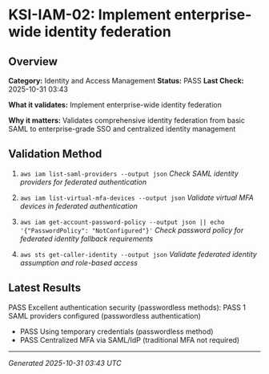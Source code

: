 # KSI-IAM-02: Implement enterprise-wide identity federation

## Overview

**Category:** Identity and Access Management
**Status:** PASS
**Last Check:** 2025-10-31 03:43

**What it validates:** Implement enterprise-wide identity federation

**Why it matters:** Validates comprehensive identity federation from basic SAML to enterprise-grade SSO and centralized identity management

## Validation Method

1. `aws iam list-saml-providers --output json`
   *Check SAML identity providers for federated authentication*

2. `aws iam list-virtual-mfa-devices --output json`
   *Validate virtual MFA devices in federated authentication*

3. `aws iam get-account-password-policy --output json || echo '{"PasswordPolicy": "NotConfigured"}'`
   *Check password policy for federated identity fallback requirements*

4. `aws sts get-caller-identity --output json`
   *Validate federated identity assumption and role-based access*

## Latest Results

PASS Excellent authentication security (passwordless methods): PASS 1 SAML providers configured (passwordless authentication)
- PASS Using temporary credentials (passwordless method)
- PASS Centralized MFA via SAML/IdP (traditional MFA not required)

---
*Generated 2025-10-31 03:43 UTC*